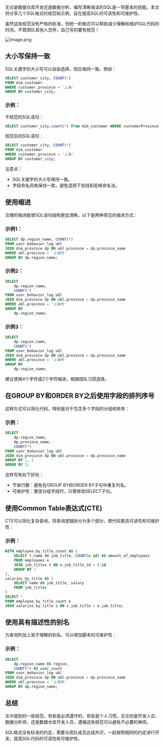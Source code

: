 
无论是数据仓库开发还是数据分析，编写清晰易读的SQL是一项基本的技能。本文将分享几个SQL格式的规范和示例，旨在提高SQL的可读性和可维护性。

虽然这些规范没有严格的标准，但统一的格式可以帮助减少理解和维护SQL代码的时间。不管团队其他人怎样，自己写的要有规范！

![image.png](https://piggo5.oss-cn-shenzhen.aliyuncs.com/ob/202406162321789.png)

## 大小写保持一致

SQL关键字的大小写可以自由选择，但应保持一致。例如：

```sql
SELECT customer_city, COUNT(*)
FROM dim_customer
WHERE customer_province = '上海'
GROUP BY customer_city;
```

### 示例：

不规范的SQL语句：

```sql
SELECT customer_city,count(*) from dim_customer WHERE customerProvince = '上海' Group by customer_city;
```

规范后的SQL语句：

```sql
SELECT customer_city, COUNT(*)
FROM dim_customer
WHERE customer_province = '上海'
GROUP BY customer_city;
```

注意点：
- SQL关键字的大小写保持一致。
- 字段命名风格保持一致，避免混用下划线和驼峰命名法。

## 使用缩进

合理的缩进能使SQL语句结构更加清晰。以下是两种常见的缩进方式：

### 示例1：

```sql
SELECT dp.region_name, COUNT(*)
FROM user_behavior_log ubl
JOIN dim_province dp ON ubl.province = dp.province_name
WHERE ubl.province = '上海市'
GROUP BY dp.region_name;
```

### 示例2：

```sql
SELECT
    dp.region_name,
    COUNT(*)
FROM user_behavior_log ubl
JOIN dim_province dp ON ubl.province = dp.province_name
WHERE ubl.province = '上海市'
GROUP BY
    dp.region_name;
```

### 示例3：

```sql
SELECT
    dp.region_name,
    COUNT(*)
FROM user_behavior_log ubl
JOIN dim_province dp ON ubl.province = dp.province_name
WHERE ubl.province = '上海市'
GROUP BY
    dp.region_name;
```

建议使用4个字符或2个字符缩进，根据团队习惯选择。

## 在GROUP BY和ORDER BY之后使用字段的排列序号

这种方式可以简化代码，特别是对于包含多个字段的分组和排序：

### 示例：

```sql
SELECT
    dp.region_name,
    dp.province_name,
    COUNT(*)
FROM user_behavior_log ubl
JOIN dim_province dp ON ubl.province = dp.province_name
GROUP BY 1, 2
ORDER BY 3;
```

这样写有如下好处：
- 节省行数：避免在GROUP BY和ORDER BY子句中重复列名。
- 可维护性：更改分组字段时，只需修改SELECT子句。

## 使用Common Table表达式(CTE)

CTE可以简化复杂查询，将查询逻辑拆分为多个部分，使代码更具可读性和可维护性：

### 示例：

```sql
WITH employee_by_title_count AS (
    SELECT t.name AS job_title, COUNT(e.id) AS amount_of_employees
    FROM employees e
    JOIN job_titles t ON e.job_title_id = t.id
    GROUP BY 1
),
salaries_by_title AS (
    SELECT name AS job_title, salary
    FROM job_titles
)
SELECT *
FROM employee_by_title_count e
JOIN salaries_by_title s ON s.job_title = e.job_title;
```

## 使用具有描述性的别名

为查询列加上易于理解的别名，可以增加脚本的可维护性：

### 示例：

```sql
SELECT
    dp.region_name AS region,
    COUNT(*) AS user_count
FROM user_behavior_log ubl
JOIN dim_province dp ON ubl.province = dp.province_name
WHERE ubl.province = '上海市'
GROUP BY dp.region_name;
```

## 总结

文中提到的一些规范，有些是必须遵守的，有些是个人习惯。无论你是开发人员、数据分析师，还是数据仓库开发人员，遵循这些规范可以避免不必要的麻烦。

SQL格式没有标准的约定，需要与团队成员达成共识，一起按照相同的约定进行开发，提高SQL代码的可读性和可维护性。